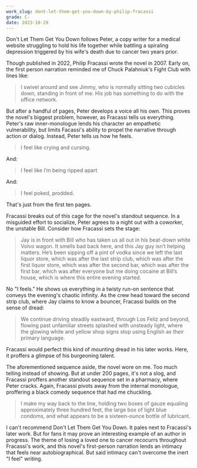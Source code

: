 ```yaml
---
work_slug: dont-let-them-get-you-down-by-philip-fracassi
grade: C-
date: 2023-10-29
---
```


Don't Let Them Get You Down follows Peter, a copy writer for a medical website struggling to hold his life together while battling a spiraling depression triggered by his wife's death due to cancer two years prior.

Though published in 2022, Philip Fracassi wrote the novel in 2007. Early on, the first person narration reminded me of Chuck Palahniuk's Fight Club with lines like:

> I swivel around and see Jimmy, who is normally sitting two cubicles down, standing in front of me. His job has something to do with the office network.

But after a handful of pages, Peter develops a voice all his own. This proves the novel's biggest problem, however, as Fracassi tells us everything. Peter's raw inner-monologue lends his character an empathetic vulnerability, but limits Facassi's ability to propel the narrative through action or dialog. Instead, Peter tells us how he feels.

> I feel like crying and cursing.

And:

> I feel like I’m being ripped apart

And:

> I feel poked, prodded.

That's just from the first ten pages.

Fracassi breaks out of this cage for the novel's standout sequence. In a misguided effort to socialize, Peter agrees to a night out with a coworker, the unstable Bill. Consider how Fracassi sets the stage:

> Jay is in front with Bill who has taken us all out in his beat-down white Volvo wagon. It smells bad back here, and this Jay guy isn’t helping matters. He’s been sipping off a pint of vodka since we left the last liquor store, which was after the last strip club, which was after the first liquor store, which was after the second bar, which was after the first bar, which was after everyone but me doing cocaine at Bill’s house, which is where this entire evening started.

No "I feels." He shows us everything in a twisty run-on sentence that conveys the evening's chaotic infinity. As the crew head toward the second strip club, where Jay claims to know a bouncer, Fracassi builds on the sense of dread:

> We continue driving steadily eastward, through Los Feliz and beyond, flowing past unfamiliar streets splashed with unsteady light, where the glowing white and yellow shop signs stop using English as their primary language.

Fracassi would perfect this kind of mounting dread in his later works. Here, it proffers a glimpse of his burgeoning talent.

The aforementioned sequence aside, the novel wore on me. Too much telling instead of showing. But at under 200 pages, it's not a slog, and Fracassi proffers another standout sequence set in a pharmacy, where Peter cracks. Again, Fracassi pivots away from the internal monologue, proffering a black comedy sequence that had me chuckling.

> I make my way back to the line, holding two boxes of gauze equaling approximately three hundred feet, the large box of light blue condoms, and what appears to be a sixteen-ounce bottle of lubricant.

I can't recommend Don't Let Them Get You Down. It pales next to Fracassi's later work. But for fans it may prove an interesting example of an author in progress. The theme of losing a loved one to cancer recocurrs throughout Fracassi's work, and this novel's first-person narration lends an intimacy that feels near autobiographical. But said intimacy can't overcome the inert "I feel" writing.
